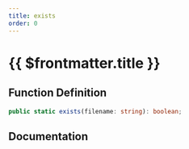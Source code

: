 ```yaml
---
title: exists
order: 0
---
```


# {{ $frontmatter.title }}

## Function Definition

```ts
public static exists(filename: string): boolean;
```

## Documentation

<!--@include: ./parts/exists.md-->
